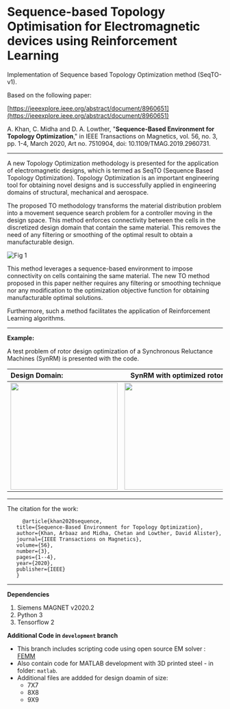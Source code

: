 # Sequence-based Topology Optimisation for Electromagnetic devices using Reinforcement Learning
Implementation of Sequence based Topology Optimization method (SeqTO-v1). 

Based on the following paper:

[https://ieeexplore.ieee.org/abstract/document/8960651](https://ieeexplore.ieee.org/abstract/document/8960651)

A. Khan, C. Midha and D. A. Lowther, "**Sequence-Based Environment for Topology Optimization**," in IEEE Transactions on Magnetics, vol. 56, no. 3, pp. 1-4, March 2020, Art no. 7510904, doi: 10.1109/TMAG.2019.2960731.

---
A new Topology Optimization methodology is presented for the application of electromagnetic designs, which is termed as SeqTO (Sequence Based Topology Optimization). Topology Optimization is an important engineering tool for obtaining novel designs and is successfully applied in engineering domains of structural, mechanical and aerospace.

The proposed TO methodology transforms the material distribution problem into a movement sequence search problem for a controller moving in the design space. This method enforces connectivity between the cells in the discretized design domain that contain the same material. This removes the need of any filtering or smoothing of the optimal result to obtain a manufacturable design. 

![Fig 1](https://user-images.githubusercontent.com/25873155/145520435-897fcd98-d4e5-40c8-a06c-5a19716eed8a.png)


This method leverages a sequence-based environment to impose connectivity on cells containing the same material. The new TO method proposed in this paper neither requires any filtering or smoothing technique nor any modification to the optimization objective function for obtaining manufacturable optimal solutions.

Furthermore, such a method facilitates the application of Reinforcement Learning algorithms. 

---
**Example:**

A test problem of rotor design optimization of a Synchronous Reluctance Machines (SynRM) is presented with the code.

| Design Domain: | SynRM with optimized rotor: |
| :---        |    :----:   |
| <img src="https://user-images.githubusercontent.com/25873155/145520904-9d5bf37d-667c-44e8-a601-e8d959902d28.png" width="250" height="250">| <img src="https://user-images.githubusercontent.com/25873155/145520842-ce61307d-4cc7-4293-991e-858369dc4ad3.png" width="250" height="250">|

---
The citation for the work:
  
  
         @article{khan2020sequence,
       title={Sequence-Based Environment for Topology Optimization},
       author={Khan, Arbaaz and Midha, Chetan and Lowther, David Alister},
       journal={IEEE Transactions on Magnetics},
       volume={56},
       number={3},
       pages={1--4},
       year={2020},
       publisher={IEEE}
       }
       
       

---

**Dependencies**
1. Siemens MAGNET v2020.2
2. Python 3
3. Tensorflow 2

**Additional Code in `development` branch**
* This branch includes scripting code using open source EM solver : [FEMM](https://www.femm.info/wiki/HomePage)
* Also contain code for MATLAB development with 3D printed steel - in folder: `matlab`.
* Additional files are addded for design doamin of size:
  * 7X7
  * 8X8
  * 9X9
